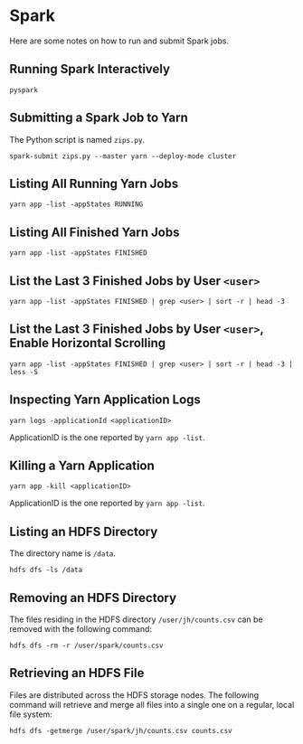 Spark
=====

Here are some notes on how to run and submit Spark jobs.

## Running Spark Interactively

```
pyspark
```

## Submitting a Spark Job to Yarn

The Python script is named `zips.py`.
```
spark-submit zips.py --master yarn --deploy-mode cluster
```

## Listing All Running Yarn Jobs

```
yarn app -list -appStates RUNNING
```

## Listing All Finished Yarn Jobs

```
yarn app -list -appStates FINISHED
```

## List the Last 3 Finished Jobs by User `<user>`

```
yarn app -list -appStates FINISHED | grep <user> | sort -r | head -3
```

## List the Last 3 Finished Jobs by User `<user>`, Enable Horizontal Scrolling

```
yarn app -list -appStates FINISHED | grep <user> | sort -r | head -3 | less -S
```

## Inspecting Yarn Application Logs

```
yarn logs -applicationId <applicationID>
```
ApplicationID is the one reported by `yarn app -list`.

## Killing a Yarn Application
```
yarn app -kill <applicationID>
```
ApplicationID is the one reported by `yarn app -list`.

## Listing an HDFS Directory

The directory name is `/data`.
```
hdfs dfs -ls /data
```

## Removing an HDFS Directory

The files residing in the HDFS directory `/user/jh/counts.csv` can be removed with the following command:
```
hdfs dfs -rm -r /user/spark/counts.csv
```

## Retrieving an HDFS File

Files are distributed across the HDFS storage nodes.
The following command will retrieve and merge all files into a single one
on a regular, local file system:
```
hdfs dfs -getmerge /user/spark/jh/counts.csv counts.csv
```

